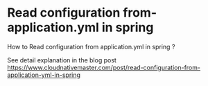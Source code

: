 # Read configuration from-application.yml in spring
How to Read configuration from application.yml in spring ?

See detail explanation in the blog post https://www.cloudnativemaster.com/post/read-configuration-from-application-yml-in-spring
